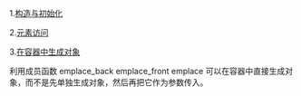 

1.[构造与初始化](01_initialize.cpp)

2.[元素访问](02_access.cpp)

3.[在容器中生成对象](03_emplace.cpp)

利用成员函数 emplace_back emplace_front emplace 可以在容器中直接生成对象，而不是先单独生成对象，然后再把它作为参数传入。
